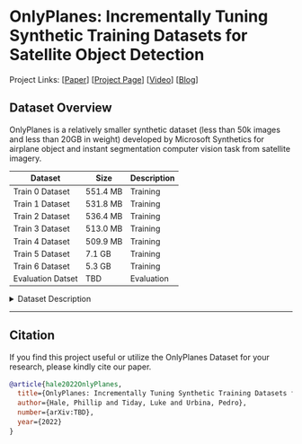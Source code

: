 # OnlyPlanes: Incrementally Tuning Synthetic Training Datasets for Satellite Object Detection
Project Links:  [[Paper][paper_link]] [[Project Page][project_page]] [[Video][youtube_vid]] [[Blog][medium_blog_series]]



[paper_link]: docs/OnlyPlanes_report_placeholder.pdf
[project_page]: https://naivelogic.github.io/OnlyPlanes/
[medium_blog_series]: TBD
[youtube_vid]: TBD

## Dataset Overview
OnlyPlanes is a relatively smaller synthetic dataset (less than 50k images and less than 20GB in weight) developed by Microsoft Synthetics for airplane object and instant segmentation computer vision task from satellite imagery.

| Dataset           | Size     | Description |
|-------------------|----------|-------------|
| Train 0 Dataset   | 551.4 MB | Training    |
| Train 1 Dataset   | 531.8 MB | Training    |
| Train 2 Dataset   | 536.4 MB | Training    |
| Train 3 Dataset   | 513.0 MB | Training    |
| Train 4 Dataset   | 509.9 MB | Training    |
| Train 5 Dataset   | 7.1 GB   | Training    |
| Train 6 Dataset   | 5.3 GB   | Training    |
| Evaluation Datset | TBD      | Evaluation  |

<details>
 <summary>Dataset Description</summary>
The OnlyPlanes dataset contains 12,500 images and 132,967 instance objects consisting of four categories (plane, jumbo jet, military, helicopter) with 80 fine-grain attributes that define the plane model (e.g., Boeing 737). A single training dataset is provided for both object detection and instance segmentation tasks at 1024x1024 image resolution using ten different airport. 

![](docs/media/OnlyPlanes_Categories.png)
</details>


----
## Citation

If you find this project useful or utilize the OnlyPlanes Dataset for your research, please kindly cite our paper.

```bibtex
@article{hale2022OnlyPlanes,
  title={OnlyPlanes: Incrementally Tuning Synthetic Training Datasets for Satellite Object Detection},
  author={Hale, Phillip and Tiday, Luke and Urbina, Pedro},
  number={arXiv:TBD},
  year={2022}
}
```